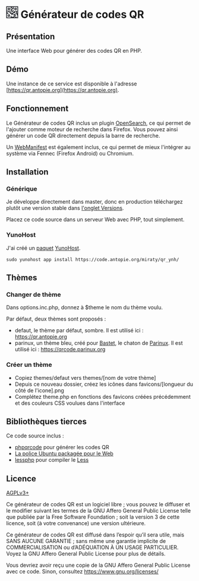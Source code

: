 # ![Logo](themes/defaut/favicons/32.png) Générateur de codes QR

## Présentation

Une interface Web pour générer des codes QR en PHP.

## Démo

Une instance de ce service est disponible à l'adresse [https://qr.antopie.org](https://qr.antopie.org).

## Fonctionnement

Le Générateur de codes QR inclus un plugin [OpenSearch](https://developer.mozilla.org/docs/Web/OpenSearch), ce qui permet de l'ajouter comme moteur de recherche dans Firefox.
Vous pouvez ainsi générer un code QR directement depuis la barre de recherche.

Un [WebManifest](https://developer.mozilla.org/docs/Web/Manifest) est également inclus, ce qui permet de mieux l'intégrer au système via Fennec (Firefox Android) ou Chromium.


## Installation

### Générique

Je développe directement dans master, donc en production téléchargez plutôt une version stable dans [l'onglet Versions](https://code.antopie.org/miraty/qr/releases).

Placez ce code source dans un serveur Web avec PHP, tout simplement.

### YunoHost

J'ai créé un [paquet](https://code.antopie.org/miraty/qr_ynh/) [YunoHost](https://yunohost.org/).

```
sudo yunohost app install https://code.antopie.org/miraty/qr_ynh/
```

## Thèmes

### Changer de thème

Dans options.inc.php, donnez à $theme le nom du thème voulu.

Par défaut, deux thèmes sont proposés :

* defaut, le thème par défaut, sombre. Il est utilisé ici : <https://qr.antopie.org>
* parinux, un thème bleu, créé pour [Bastet](https://bastet.parinux.org/), le chaton de [Parinux](https://parinux.org/). Il est utilisé ici : <https://qrcode.parinux.org>

### Créer un thème

* Copiez themes/defaut vers themes/[nom de votre thème]
* Depuis ce nouveau dossier, créez les icônes dans favicons/[longueur du côté de l'icone].png
* Complétez theme.php en fonctions des favicons créées précédemment et des couleurs CSS voulues dans l'interface

## Bibliothèques tierces

Ce code source inclus :

* [phpqrcode](https://github.com/t0k4rt/phpqrcode) pour générer les codes QR
* [La police Ubuntu packagée pour le Web](https://github.com/earaujoassis/ubuntu-fontface)
* [lessphp](http://leafo.net/lessphp) pour compiler le [Less](http://lesscss.org/)

## Licence

[AGPLv3+](https://code.antopie.org/miraty/qr/src/branch/master/LICENSE)

Ce générateur de codes QR est un logiciel libre ; vous pouvez le diffuser et le modifier suivant les termes de la GNU Affero General Public License telle que publiée par la Free Software Foundation ; soit la version 3 de cette licence, soit (à votre convenance) une version ultérieure.

Ce générateur de codes QR est diffusé dans l’espoir qu’il sera utile, mais SANS AUCUNE GARANTIE ; sans même une garantie implicite de COMMERCIALISATION ou d’ADÉQUATION À UN USAGE PARTICULIER. Voyez la GNU Affero General Public License pour plus de détails.

Vous devriez avoir reçu une copie de la GNU Affero General Public License avec ce code. Sinon, consultez <https://www.gnu.org/licenses/>
